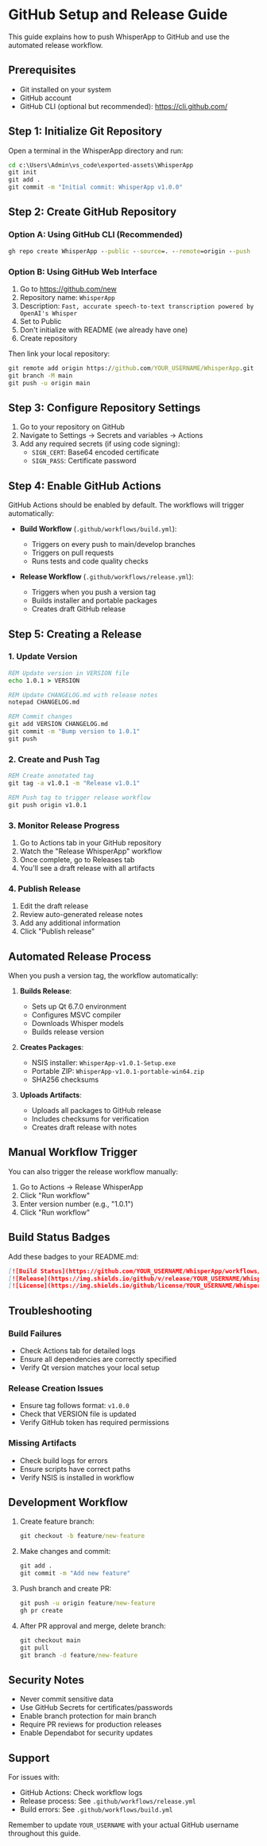 # GitHub Setup and Release Guide

This guide explains how to push WhisperApp to GitHub and use the automated release workflow.

## Prerequisites

- Git installed on your system
- GitHub account
- GitHub CLI (optional but recommended): https://cli.github.com/

## Step 1: Initialize Git Repository

Open a terminal in the WhisperApp directory and run:

```cmd
cd c:\Users\Admin\vs_code\exported-assets\WhisperApp
git init
git add .
git commit -m "Initial commit: WhisperApp v1.0.0"
```

## Step 2: Create GitHub Repository

### Option A: Using GitHub CLI (Recommended)
```cmd
gh repo create WhisperApp --public --source=. --remote=origin --push
```

### Option B: Using GitHub Web Interface
1. Go to https://github.com/new
2. Repository name: `WhisperApp`
3. Description: `Fast, accurate speech-to-text transcription powered by OpenAI's Whisper`
4. Set to Public
5. Don't initialize with README (we already have one)
6. Create repository

Then link your local repository:
```cmd
git remote add origin https://github.com/YOUR_USERNAME/WhisperApp.git
git branch -M main
git push -u origin main
```

## Step 3: Configure Repository Settings

1. Go to your repository on GitHub
2. Navigate to Settings → Secrets and variables → Actions
3. Add any required secrets (if using code signing):
   - `SIGN_CERT`: Base64 encoded certificate
   - `SIGN_PASS`: Certificate password

## Step 4: Enable GitHub Actions

GitHub Actions should be enabled by default. The workflows will trigger automatically:

- **Build Workflow** (`.github/workflows/build.yml`):
  - Triggers on every push to main/develop branches
  - Triggers on pull requests
  - Runs tests and code quality checks

- **Release Workflow** (`.github/workflows/release.yml`):
  - Triggers when you push a version tag
  - Builds installer and portable packages
  - Creates draft GitHub release

## Step 5: Creating a Release

### 1. Update Version
```cmd
REM Update version in VERSION file
echo 1.0.1 > VERSION

REM Update CHANGELOG.md with release notes
notepad CHANGELOG.md

REM Commit changes
git add VERSION CHANGELOG.md
git commit -m "Bump version to 1.0.1"
git push
```

### 2. Create and Push Tag
```cmd
REM Create annotated tag
git tag -a v1.0.1 -m "Release v1.0.1"

REM Push tag to trigger release workflow
git push origin v1.0.1
```

### 3. Monitor Release Progress
1. Go to Actions tab in your GitHub repository
2. Watch the "Release WhisperApp" workflow
3. Once complete, go to Releases tab
4. You'll see a draft release with all artifacts

### 4. Publish Release
1. Edit the draft release
2. Review auto-generated release notes
3. Add any additional information
4. Click "Publish release"

## Automated Release Process

When you push a version tag, the workflow automatically:

1. **Builds Release**:
   - Sets up Qt 6.7.0 environment
   - Configures MSVC compiler
   - Downloads Whisper models
   - Builds release version

2. **Creates Packages**:
   - NSIS installer: `WhisperApp-v1.0.1-Setup.exe`
   - Portable ZIP: `WhisperApp-v1.0.1-portable-win64.zip`
   - SHA256 checksums

3. **Uploads Artifacts**:
   - Uploads all packages to GitHub release
   - Includes checksums for verification
   - Creates draft release with notes

## Manual Workflow Trigger

You can also trigger the release workflow manually:

1. Go to Actions → Release WhisperApp
2. Click "Run workflow"
3. Enter version number (e.g., "1.0.1")
4. Click "Run workflow"

## Build Status Badges

Add these badges to your README.md:

```markdown
[![Build Status](https://github.com/YOUR_USERNAME/WhisperApp/workflows/Build%20and%20Test/badge.svg)](https://github.com/YOUR_USERNAME/WhisperApp/actions)
[![Release](https://img.shields.io/github/v/release/YOUR_USERNAME/WhisperApp)](https://github.com/YOUR_USERNAME/WhisperApp/releases)
[![License](https://img.shields.io/github/license/YOUR_USERNAME/WhisperApp)](LICENSE)
```

## Troubleshooting

### Build Failures
- Check Actions tab for detailed logs
- Ensure all dependencies are correctly specified
- Verify Qt version matches your local setup

### Release Creation Issues
- Ensure tag follows format: `v1.0.0`
- Check that VERSION file is updated
- Verify GitHub token has required permissions

### Missing Artifacts
- Check build logs for errors
- Ensure scripts have correct paths
- Verify NSIS is installed in workflow

## Development Workflow

1. Create feature branch:
   ```cmd
   git checkout -b feature/new-feature
   ```

2. Make changes and commit:
   ```cmd
   git add .
   git commit -m "Add new feature"
   ```

3. Push branch and create PR:
   ```cmd
   git push -u origin feature/new-feature
   gh pr create
   ```

4. After PR approval and merge, delete branch:
   ```cmd
   git checkout main
   git pull
   git branch -d feature/new-feature
   ```

## Security Notes

- Never commit sensitive data
- Use GitHub Secrets for certificates/passwords
- Enable branch protection for main branch
- Require PR reviews for production releases
- Enable Dependabot for security updates

## Support

For issues with:
- GitHub Actions: Check workflow logs
- Release process: See `.github/workflows/release.yml`
- Build errors: See `.github/workflows/build.yml`

Remember to update `YOUR_USERNAME` with your actual GitHub username throughout this guide.